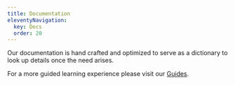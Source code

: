 ```yaml
---
title: Documentation
eleventyNavigation:
  key: Docs
  order: 20
---
```


Our documentation is hand crafted and optimized to serve as a dictionary to look up details once the need arises.

For a more guided learning experience please visit our [Guides](../guides/).
